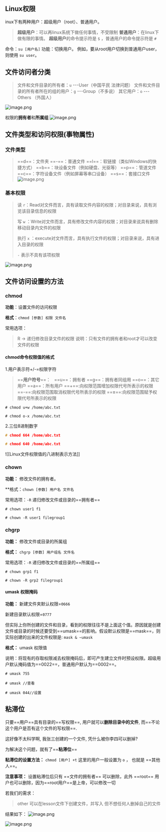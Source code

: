 ## Linux权限
inux下有两种用户：超级用户（root）、普通用户。

>**超级用户**：可以再linux系统下做任何事情，不受限制
>**普通用户**：在linux下做有限的事情。
>**超级用户**的命令提示符是  `$`  ，普通用户的命令提示符是 `#` 

命令：`su [用户名]`
功能：切换用户。
例如，要从root用户切换到普通用户user，则使用 `su user`。 

## 文件访问者分类
>文件和文件目录的所有者：`u` ---User（中国平民 法律问题）
>文件和文件目录的所有者所在的组的用户：`g`  ---Group（不多说）
>其它用户：`o`  ---Others （外国人）


![image.png](https://image-1311137268.cos.ap-chengdu.myqcloud.com/SiYuan/20230315175300.png)


权限的**拥有者**和**所属组**
![image.png](https://image-1311137268.cos.ap-chengdu.myqcloud.com/SiYuan/20230315175449.png)




## 文件类型和访问权限(事物属性)
### 文件类型
>==d==：文件夹
>==-==：普通文件
>==l==：软链接（类似Windows的快捷方式）
>==b==：块设备文件（例如硬盘、光驱等）
>==p==：管道文件
>==c==：字符设备文件（例如屏幕等串口设备）
>==s==：套接口文件
![image.png](https://image-1311137268.cos.ap-chengdu.myqcloud.com/SiYuan/20230315175506.png)


### 基本权限
>读  `r`：Read对文件而言，具有读取文件内容的权限；对目录来说，具有浏览该目录信息的权限
>
>写  `w` ：Write对文件而言，具有修改文件内容的权限；对目录来说具有删除移动目录内文件的权限
>
>执行 `x` ：execute对文件而言，具有执行文件的权限；对目录来说，具有进入目录的权限
>
> `-`   表示不具有该项权限

![image.png](https://image-1311137268.cos.ap-chengdu.myqcloud.com/SiYuan/20230315175746.png)


## 文件访问设置的方法
### chmod
**功能**：设置文件的访问权限

**格式**：`chmod [参数] 权限 文件名`

常用选项：

> R -> 递归修改目录文件的权限
> 说明：只有文件的拥有者和root才可以改变文件的权限


#### chmod命令权限值的格式
1.用户表示符+/-=权限字符

>==**用户符号**==：  
>==u==：拥有者
>==g==：拥有者同组用
>==o==：其它用户
>==a==：所有用户
>==+==:向权限范围增加权限代号所表示的权限
>==-==:向权限范围取消权限代号所表示的权限
>==**=**==:向权限范围赋予权限代号所表示的权限

```linux
# chmod u+w /home/abc.txt

# chmod o-x /home/abc.txt
```


2.三位8进制数字

```c
# chmod 664 /home/abc.txt

# chmod 640 /home/abc.txt
```

![[Linux文件权限值的八进制表示方法]]


### chown
**功能：** 修改文件的拥有者。

**格式：`chown [参数] 用户名 文件名`

常用选项：`-R`  递归修改文件或目录的==拥有者==

```linux
# chown user1 f1

# chown -R user1 filegroup1
```



### chgrp
**功能：** 修改文件或目录的所属组

**格式：** `chgrp [参数] 用户组名 文件名`

常用选项：`-R` 递归修改文件或目录的==所属组==


```linux
# chown grp1 f1

# chown -R grp2 filegroup1
```


#### umask 权限掩码
**功能：**
新建文件夹默认权限=`0666`

新建目录默认权限=`0777`

但实际上你所创建的文件和目录，看到的权限往往不是上面这个值。原因就是创建文件或目录的时候还要受到==umask==的影响。假设默认权限是==mask==，则实际创建的出来的文件权限是: `mask & ~umask`

**格式：** umask 权限值

说明：将现有的存取权限减去权限掩码后，即可产生建立文件时预设权限。超级用户默认掩码值为==0022==，普通用户默认为==0002==。

```linux
# umask 755

# umask //查看

# umask 044//设置
```


## 粘滞位

只要==用户==具有目录的==写权限==, 用户就可以**删除目录中的文件**, 而==不论这个用户是否有这个文件的写权限==.

这好像不太科学啊, 我张三创建的一个文件, 凭什么被你李四可以删掉?

为解决这个问题，就有了==**粘滞位**== 


**粘滞位的设置方法：** `chmod [用户] +t`  这里的用户一般设置为 `o` ， 也就是 ==其他人==。

**注意事项：** 设置粘滞位后只有 ==文件的拥有者== 可以删除，此外 ==root== 用户也可以删除，因为==root用户==是上帝，可以修改一切

若我们的需求：
>other 可以在lesson文件下创建文件，并写入
>但不想任何人删掉自己的文件

结果如下：
![image.png](https://image-1311137268.cos.ap-chengdu.myqcloud.com/SiYuan/20230315175933.png)


![image.png](https://image-1311137268.cos.ap-chengdu.myqcloud.com/SiYuan/20230315175941.png)
